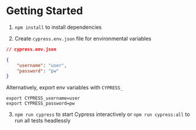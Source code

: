 # Getting Started

1. `npm install` to install dependencies

2. Create `cypress.env.json` file for environmental variables

```json
// cypress.env.json

{
    "username": "user",
    "password": "pw"
}
```

Alternatively, export env variables with `CYPRESS_`
```
export CYPRESS_username=user
export CYPRESS_password=pw
```

3. `npm run cypress` to start Cypress interactively or `npm run cypress:all` to run all tests headlessly